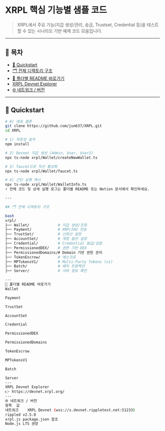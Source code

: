 # XRPL 핵심 기능별 샘플 코드

> XRPL에서 주요 기능(지갑 생성/관리, 송금, Trustset, Credential 등)을 테스트할 수 있는 시나리오 기반 예제 코드 모음입니다.

---

## 📑 목차
- [🚀 Quickstart](#-quickstart)
- [🗂️ 전체 디렉토리 구조](#-전체-디렉토리-구조)
- [📂 폴더별 README 바로가기](#-폴더별-readme-바로가기)
- [XRPL Devnet Explorer](#xrpl-devnet-explorer)
- [🌐 네트워크 / 버전](#-네트워크--버전)

---

## 🚀 Quickstart

```bash
# 0) 레포 클론
git clone https://github.com/jun637/XRPL.git
cd XRPL

# 1) 의존성 설치
npm install

# 2) Devnet 지갑 생성 (Admin, User, User2)
npx ts-node xrpl/Wallet/createNewWallet.ts

# 3) faucet으로 자산 활성화
npx ts-node xrpl/Wallet/faucet.ts

# 4) 간단 실행 예시
npx ts-node xrpl/Wallet/WalletInfo.ts
⚡ 전체 코드 및 상세 실행 로그는 폴더별 README 또는 Notion 문서에서 확인하세요.

---

## 🗂️ 전체 디렉토리 구조

bash
xrpl/
├── Wallet/             # 지갑 생성/조회
├── Payment/            # XRP/IOU 전송
├── TrustSet/           # 신뢰선 설정
├── AccountSet/         # 계정 옵션 설정
├── Credential/         # Credential 발급/검증
├── PermissionedDEX/    # 권한 기반 DEX
├── PermissionedDomains/# Domain 기반 권한 관리
├── TokenEscrow/        # 에스크로
├── MPTokensV1/         # Multi-Party Tokens (v1)
├── Batch/              # 배치 트랜잭션
├── Server/             # 서버 정보 확인

---
📂 폴더별 README 바로가기
Wallet

Payment

TrustSet

AccountSet

Credential

PermissionedDEX

PermissionedDomains

TokenEscrow

MPTokensV1

Batch

Server
---
XRPL Devnet Explorer
👉 https://devnet.xrpl.org/
---
🌐 네트워크 / 버전
항목	값
네트워크	XRPL Devnet (wss://s.devnet.rippletest.net:51233)
rippled	v2.5.0
xrpl.js	package.json 참조
Node.js	LTS 권장
